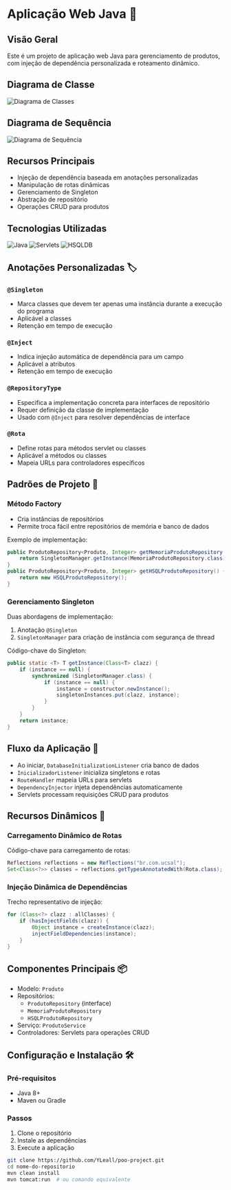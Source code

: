 # Aplicação Web Java 🚀

## Visão Geral
Este é um projeto de aplicação web Java para gerenciamento de produtos, com injeção de dependência personalizada e roteamento dinâmico.

## Diagrama de Classe
![Diagrama de Classes](https://github.com/user-attachments/assets/a778c424-5f42-47db-8735-fba15e296c57)

## Diagrama de Sequência
![Diagrama de Sequência](https://github.com/user-attachments/assets/32673848-a0a4-4c94-b4bd-75ea1dfc2f54)

## Recursos Principais
- Injeção de dependência baseada em anotações personalizadas
- Manipulação de rotas dinâmicas
- Gerenciamento de Singleton
- Abstração de repositório
- Operações CRUD para produtos

## Tecnologias Utilizadas
![Java](https://img.shields.io/badge/Java-ED8B00?style=for-the-badge&logo=java&logoColor=white)
![Servlets](https://img.shields.io/badge/Servlets-007396?style=for-the-badge)
![HSQLDB](https://img.shields.io/badge/HSQLDB-4479A1?style=for-the-badge)

## Anotações Personalizadas 🏷️

### `@Singleton`
- Marca classes que devem ter apenas uma instância durante a execução do programa
- Aplicável a classes
- Retenção em tempo de execução

### `@Inject`
- Indica injeção automática de dependência para um campo
- Aplicável a atributos
- Retenção em tempo de execução

### `@RepositoryType`
- Especifica a implementação concreta para interfaces de repositório
- Requer definição da classe de implementação
- Usado com `@Inject` para resolver dependências de interface

### `@Rota`
- Define rotas para métodos servlet ou classes
- Aplicável a métodos ou classes
- Mapeia URLs para controladores específicos

## Padrões de Projeto 🧩

### Método Factory
- Cria instâncias de repositórios
- Permite troca fácil entre repositórios de memória e banco de dados

Exemplo de implementação:
```java
public ProdutoRepository<Produto, Integer> getMemoriaProdutoRepository() {
    return SingletonManager.getInstance(MemoriaProdutoRepository.class);
}
public ProdutoRepository<Produto, Integer> getHSQLProdutoRepository() {
    return new HSQLProdutoRepository();
}
```

### Gerenciamento Singleton
Duas abordagens de implementação:
1. Anotação `@Singleton`
2. `SingletonManager` para criação de instância com segurança de thread

Código-chave do Singleton:
```java
public static <T> T getInstance(Class<T> clazz) {
    if (instance == null) {
        synchronized (SingletonManager.class) {
            if (instance == null) {
                instance = constructor.newInstance();
                singletonInstances.put(clazz, instance);
            }
        }
    }
    return instance;
}
```

## Fluxo da Aplicação 🔄
* Ao iniciar, `DatabaseInitializationListener` cria banco de dados
* `InicializadorListener` inicializa singletons e rotas
* `RouteHandler` mapeia URLs para servlets
* `DependencyInjector` injeta dependências automaticamente
* Servlets processam requisições CRUD para produtos

## Recursos Dinâmicos 🌟

### Carregamento Dinâmico de Rotas
Código-chave para carregamento de rotas:
```java
Reflections reflections = new Reflections("br.com.ucsal");
Set<Class<?>> classes = reflections.getTypesAnnotatedWith(Rota.class);
```

### Injeção Dinâmica de Dependências
Trecho representativo de injeção:
```java
for (Class<?> clazz : allClasses) {
    if (hasInjectFields(clazz)) {
        Object instance = createInstance(clazz);
        injectFieldDependencies(instance);
    }
}
```

## Componentes Principais 📦
- Modelo: `Produto`
- Repositórios: 
  - `ProdutoRepository` (interface)
  - `MemoriaProdutoRepository`
  - `HSQLProdutoRepository`
- Serviço: `ProdutoService`
- Controladores: Servlets para operações CRUD

## Configuração e Instalação 🛠️

### Pré-requisitos
- Java 8+
- Maven ou Gradle

### Passos
1. Clone o repositório
2. Instale as dependências
3. Execute a aplicação
```bash
git clone https://github.com/YLeall/poo-project.git
cd nome-do-repositorio
mvn clean install
mvn tomcat:run  # ou comando equivalente
```

